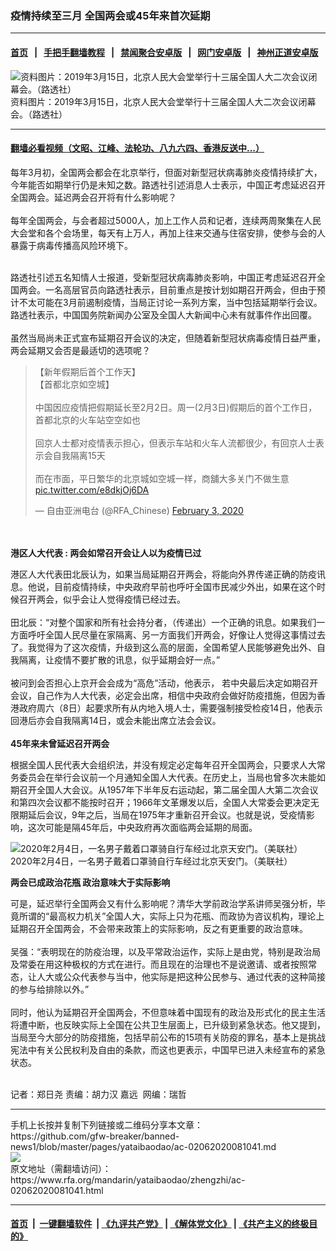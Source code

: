 ### 疫情持续至三月 全国两会或45年来首次延期
------------------------

#### [首页](https://github.com/gfw-breaker/banned-news1/blob/master/README.md) &nbsp;&nbsp;|&nbsp;&nbsp; [手把手翻墙教程](https://github.com/gfw-breaker/guides/wiki) &nbsp;&nbsp;|&nbsp;&nbsp; [禁闻聚合安卓版](https://github.com/gfw-breaker/bn-android) &nbsp;&nbsp;|&nbsp;&nbsp; [网门安卓版](https://github.com/oGate2/oGate) &nbsp;&nbsp;|&nbsp;&nbsp; [神州正道安卓版](https://github.com/SzzdOgate/update) 



<div id="headerimg">
 <img alt="资料图片：2019年3月15日，北京人民大会堂举行十三届全国人大二次会议闭幕会。（路透社）" src="https://www.rfa.org/mandarin/yataibaodao/zhengzhi/ac-02062020081041.html/2020-02-06T052257Z_1115040839_RC2TUE9XI8MD_RTRMADP_3_CHINA-HEALTH-CONGRESS.JPG/@@images/c1dbb66a-d8d0-4ba4-b679-a1f6831d2479.jpeg" title="资料图片：2019年3月15日，北京人民大会堂举行十三届全国人大二次会议闭幕会。（路透社）"/>
 <div id="headerimgcontents">
  <div id="headerimgcaption">
   <span>
    资料图片：2019年3月15日，北京人民大会堂举行十三届全国人大二次会议闭幕会。（路透社）
   </span>
   <!-- zoomattribute -->
  </div>
  <!-- headerimgcaption -->
 </div>
 <!-- headerimagecontents -->
</div>

<hr/>


#### [翻墙必看视频（文昭、江峰、法轮功、八九六四、香港反送中...）](https://github.com/gfw-breaker/banned-news1/blob/master/pages/link3.md)

<div id="storytext">
 <div>
  <div class="slot_header">
  </div>
 </div>
 <p>
 </p>
 <p>
  每年3月初，全国两会都会在北京举行，但面对新型冠状病毒肺炎疫情持续扩大，今年能否如期举行仍是未知之数。路透社引述消息人士表示，中国正考虑延迟召开全国两会。延迟两会召开将有什么影响呢？
  <br/>
  <br/>
  每年全国两会，与会者超过5000人，加上工作人员和记者，连续两周聚集在人民大会堂和各个会场里，每天有上万人，再加上往来交通与住宿安排，使参与会的人暴露于病毒传播高风险环境下。
 </p>
 <p>
 </p>
 <p>
  <br/>
  路透社引述五名知情人士报道，受新型冠状病毒肺炎影响，中国正考虑延迟召开全国两会。一名高层官员向路透社表示，目前重点是按计划如期召开两会，但由于预计不太可能在3月前遏制疫情，当局正讨论一系列方案，当中包括延期举行会议。路透社表示，中国国务院新闻办公室及全国人大新闻中心未有就事件作出回覆。
  <br/>
  <br/>
  虽然当局尚未正式宣布延期召开会议的决定，但随着新型冠状病毒疫情日益严重， 两会延期又会否是最适切的选项呢？
 </p>
 <p>
 </p>
 <blockquote class="twitter-tweet">
  <p dir="ltr">
   【新年假期后首个工作天】
   <br/>
   【首都北京如空城】
   <br/>
   <br/>
   中国因应疫情把假期延长至2月2日。周一(2月3日)假期后的首个工作日，首都北京的火车站空空如也
   <br/>
   <br/>
   回京人士都对疫情表示担心，但表示车站和火车人流都很少，有回京人士表示会自我隔离15天
   <br/>
   <br/>
   而在市面，平日繁华的北京城如空城一样，商舖大多关门不做生意
   <a href="https://t.co/e8dkjOj6DA">
    pic.twitter.com/e8dkjOj6DA
   </a>
  </p>
  — 自由亚洲电台 (@RFA_Chinese)
  <a href="https://twitter.com/RFA_Chinese/status/1224309530525229057?ref_src=twsrc%5Etfw">
   February 3, 2020
  </a>
 </blockquote>
 <p>
  <br/>
  <br/>
  <b>
   港区人大代表 : 两会如常召开会让人以为疫情已过
  </b>
 </p>
 <p>
  港区人大代表田北辰认为，如果当局延期召开两会，将能向外界传递正确的防疫讯息。他说，目前疫情持续，中央政府早前也呼吁全国市民减少外出，如果在这个时候召开两会，似乎会让人觉得疫情已经过去。
  <br/>
  <br/>
  田北辰：“对整个国家和所有社会持分者，（传递出）一个正确的讯息。如果我们一方面呼吁全国人民尽量在家隔离、另一方面我们开两会，好像让人觉得这事情过去了。我觉得为了这次疫情，升级到这么高的层面，全国希望人民能够避免出外、自我隔离，让疫情不要扩散的讯息，似乎延期会好一点。”
  <br/>
  <br/>
  被问到会否担心上京开会会成为“高危”活动，他表示， 若中央最后决定如期召开会议，自己作为人大代表，必定会出席，相信中央政府会做好防疫措施，但因为香港政府周六（8日）起要求所有从内地入境人士，需要强制接受检疫14日，他表示回港后亦会自我隔离14日，或会未能出席立法会会议。
  <br/>
  <br/>
  <b>
   45年来未曾延迟召开两会
  </b>
 </p>
 <p>
  根据全国人民代表大会组织法，并没有规定必定每年召开全国两会，只要求人大常务委员会在举行会议前一个月通知全国人大代表。在历史上，当局也曾多次未能如期召开全国人大会议。从1957年下半年反右运动起，第二届全国人大第二次会议和第四次会议都不能按时召开；1966年文革爆发以后，全国人大常委会更决定无限期延后会议，9年之后，当局在1975年才重新召开会议。也就是说，受疫情影响，这次可能是隔45年后，中央政府再次面临两会延期的局面。
 </p>
 <p>
  <div class="image-inline captioned" style="width:1500px;">
   <div style="width:1500px;">
    <img alt="2020年2月4日，一名男子戴着口罩骑自行车经过北京天安门。（美联社）" src="https://www.rfa.org/mandarin/yataibaodao/zhengzhi/ac-02062020081041.html/AP_20035220229910.jpg" title="2020年2月4日，一名男子戴着口罩骑自行车经过北京天安门。（美联社）"/>
   </div>
   <div class="image-caption">
    <span style="width:1500px;">
     2020年2月4日，一名男子戴着口罩骑自行车经过北京天安门。（美联社）
    </span>
    <span class="copyright">
    </span>
   </div>
  </div>
 </p>
 <p>
  <b>
   两会已成政治花瓶 政治意味大于实际影响
  </b>
 </p>
 <p>
  可是，延迟举行全国两会又有什么影响呢？清华大学前政治学系讲师吴强分析，毕竟所谓的“最高权力机关”全国人大，实际上只为花瓶、而政协为咨议机构，理论上延期召开全国两会，不会带来政策上的实际影响，反之有更重要的政治意味。
  <br/>
  <br/>
  吴强：“表明现在的防疫治理，以及平常政治运作，实际上是由党，特别是政治局及常委在用这种极权的方式在进行。而且现在的治理也不是说邀请、或者按照常态，让人大或公众代表参与当中，他实际是把这种公民参与、通过代表的这种简接的参与给排除以外。”
  <br/>
  <br/>
  同时，他认为延期召开全国两会，不但意味着中国现有的政治及形式化的民主生活将遭中断，也反映实际上全国在公共卫生层面上，已升级到紧急状态。他又提到，当局至今大部分的防疫措施，包括早前公布的15项有关防疫的罪名，基本上是挑战宪法中有关公民权利及自由的条款，而这也更表示，中国早已进入未经宣布的紧急状态。
  <br/>
  <br/>
 </p>
 <p>
  记者：郑日尧 责编：胡力汉 嘉远  网编：瑞哲
 </p>
</div>

<hr/>
手机上长按并复制下列链接或二维码分享本文章：<br/>
https://github.com/gfw-breaker/banned-news1/blob/master/pages/yataibaodao/ac-02062020081041.md <br/>
<a href='https://github.com/gfw-breaker/banned-news1/blob/master/pages/yataibaodao/ac-02062020081041.md'><img src='https://github.com/gfw-breaker/banned-news1/blob/master/pages/yataibaodao/ac-02062020081041.md.png'/></a> <br/>
原文地址（需翻墙访问）：https://www.rfa.org/mandarin/yataibaodao/zhengzhi/ac-02062020081041.html


------------------------
#### [首页](https://github.com/gfw-breaker/banned-news1/blob/master/README.md) &nbsp;|&nbsp; [一键翻墙软件](https://github.com/gfw-breaker/nogfw/blob/master/README.md) &nbsp;| [《九评共产党》](https://github.com/gfw-breaker/9ping.md/blob/master/README.md#九评之一评共产党是什么) | [《解体党文化》](https://github.com/gfw-breaker/jtdwh.md/blob/master/README.md) | [《共产主义的终极目的》](https://github.com/gfw-breaker/gczydzjmd.md/blob/master/README.md)


<img src='http://gfw-breaker.win/banned-news/pages/yataibaodao/ac-02062020081041.md' width='0px' height='0px'/>